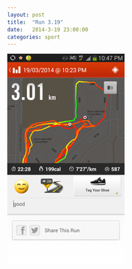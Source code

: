 ```yaml
---
layout: post
title:  "Run 3.19"
date:   2014-3-19 23:00:00
categories: sport
---
```


<img src="assets/hobbies/sport/Run2014.3.19.png">
